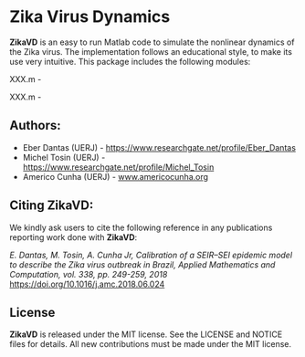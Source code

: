 # Zika Virus Dynamics

**ZikaVD** is an easy to run Matlab code to simulate the nonlinear dynamics of the Zika virus. The implementation follows an educational style, to make its use very intuitive. This package includes the following modules:

XXX.m - 

XXX.m - 

## Authors:
- Eber Dantas (UERJ) - https://www.researchgate.net/profile/Eber_Dantas
- Michel Tosin (UERJ) - https://www.researchgate.net/profile/Michel_Tosin
- Americo Cunha (UERJ) - www.americocunha.org

## Citing ZikaVD:

We kindly ask users to cite the following reference in any publications reporting work done with **ZikaVD**:

*E. Dantas, M. Tosin, A. Cunha Jr, Calibration of a SEIR–SEI epidemic model to describe the Zika virus outbreak in Brazil,  Applied Mathematics and Computation, vol. 338, pp. 249-259, 2018*
https://doi.org/10.1016/j.amc.2018.06.024


## License

**ZikaVD** is released under the MIT license. See the LICENSE and NOTICE files for details. All new contributions must be made under the MIT license.
